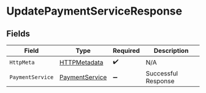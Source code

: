 # UpdatePaymentServiceResponse


## Fields

| Field                                                       | Type                                                        | Required                                                    | Description                                                 |
| ----------------------------------------------------------- | ----------------------------------------------------------- | ----------------------------------------------------------- | ----------------------------------------------------------- |
| `HttpMeta`                                                  | [HTTPMetadata](../../Models/Components/HTTPMetadata.md)     | :heavy_check_mark:                                          | N/A                                                         |
| `PaymentService`                                            | [PaymentService](../../Models/Components/PaymentService.md) | :heavy_minus_sign:                                          | Successful Response                                         |